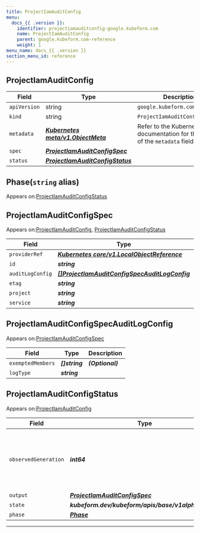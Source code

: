 ```yaml
---
title: ProjectIamAuditConfig
menu:
  docs_{{ .version }}:
    identifier: projectiamauditconfig-google.kubeform.com
    name: ProjectIamAuditConfig
    parent: google.kubeform.com-reference
    weight: 1
menu_name: docs_{{ .version }}
section_menu_id: reference
---
```


## ProjectIamAuditConfig
| Field | Type | Description |
| ------ | ----- | ----------- |
| `apiVersion` | string | `google.kubeform.com/v1alpha1` |
|    `kind` | string | `ProjectIamAuditConfig` |
| `metadata` | ***[Kubernetes meta/v1.ObjectMeta](https://v1-18.docs.kubernetes.io/docs/reference/generated/kubernetes-api/v1.18/#objectmeta-v1-meta)***|Refer to the Kubernetes API documentation for the fields of the `metadata` field.|
| `spec` | ***[ProjectIamAuditConfigSpec](#projectiamauditconfigspec)***||
| `status` | ***[ProjectIamAuditConfigStatus](#projectiamauditconfigstatus)***||
## Phase(`string` alias)

Appears on:[ProjectIamAuditConfigStatus](#projectiamauditconfigstatus)

## ProjectIamAuditConfigSpec

Appears on:[ProjectIamAuditConfig](#projectiamauditconfig), [ProjectIamAuditConfigStatus](#projectiamauditconfigstatus)

| Field | Type | Description |
| ------ | ----- | ----------- |
| `providerRef` | ***[Kubernetes core/v1.LocalObjectReference](https://v1-18.docs.kubernetes.io/docs/reference/generated/kubernetes-api/v1.18/#localobjectreference-v1-core)***||
| `id` | ***string***||
| `auditLogConfig` | ***[[]ProjectIamAuditConfigSpecAuditLogConfig](#projectiamauditconfigspecauditlogconfig)***||
| `etag` | ***string***| ***(Optional)*** |
| `project` | ***string***| ***(Optional)*** |
| `service` | ***string***||
## ProjectIamAuditConfigSpecAuditLogConfig

Appears on:[ProjectIamAuditConfigSpec](#projectiamauditconfigspec)

| Field | Type | Description |
| ------ | ----- | ----------- |
| `exemptedMembers` | ***[]string***| ***(Optional)*** |
| `logType` | ***string***||
## ProjectIamAuditConfigStatus

Appears on:[ProjectIamAuditConfig](#projectiamauditconfig)

| Field | Type | Description |
| ------ | ----- | ----------- |
| `observedGeneration` | ***int64***| ***(Optional)*** Resource generation, which is updated on mutation by the API Server.|
| `output` | ***[ProjectIamAuditConfigSpec](#projectiamauditconfigspec)***| ***(Optional)*** |
| `state` | ***kubeform.dev/kubeform/apis/base/v1alpha1.State***| ***(Optional)*** |
| `phase` | ***[Phase](#phase)***| ***(Optional)*** |
---
